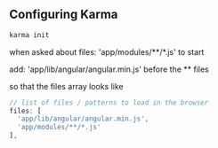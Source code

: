 ## Configuring Karma

```bash
karma init
```

when asked about files: 'app/modules/**/*.js' to start

add: 'app/lib/angular/angular.min.js' before the ** files

so that the files array looks like

```js
// list of files / patterns to load in the browser
files: [
  'app/lib/angular/angular.min.js',
  'app/modules/**/*.js'
],
```
